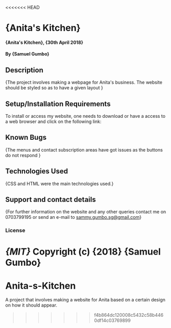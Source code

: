 <<<<<<< HEAD
# {Anita's Kitchen}
#### {Anita's Kitchen}, {30th April 2018}
#### By **{Samuel Gumbo}**
## Description
{The project involves making a webpage for Anita's business. The website should be styled so as to have a given layout }
## Setup/Installation Requirements
To install or access my website, one needs to download or have a access to a web browser and click on the following link:

## Known Bugs
{The menus and contact subscription areas have got issues as the buttons do not respond }
## Technologies Used
{CSS and HTML were the main technologies used.}
## Support and contact details
{For further information on the website and any other queries contact me on 0703799195 or send an e-mail to sammy.gumbo.sg@gmail.com}
### License
*{MIT}*
Copyright (c) {2018} **{Samuel Gumbo}**
=======
# Anita-s-Kitchen
A project that involves making a website for Anita based on a certain design on how it should appear.
>>>>>>> f4b864dc120008c5432c58b4460df14c03769899
